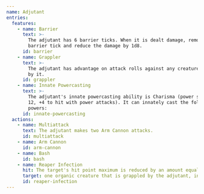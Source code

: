 ```yaml
---
name: Adjutant
entries:
  features:
    - name: Barrier
      text: >-
        The adjutant has 6 barrier ticks. When it is dealt damage, remove one
        barrier tick and reduce the damage by 1d8.
      id: barrier
    - name: Grappler
      text: >-
        The adjutant has advantage on attack rolls against any creature grappled
        by it.
      id: grappler
    - name: Innate Powercasting
      text: >-
        The adjutant's innate powercasting ability is Charisma (power save DC
        12, +4 to hit with power attacks). It can innately cast the following
        powers:
      id: innate-powercasting
  actions:
    - name: Multiattack
      text: The adjutant makes two Arm Cannon attacks.
      id: multiattack
    - name: Arm Cannon
      id: arm-cannon
    - name: Bash
      id: bash
    - name: Reaper Infection
      hit: The target's hit point maximum is reduced by an amount equal to the necrotic damage taken
      target: one organic creature that is grappled by the adjutant, incapacitated, or restrained
      id: reaper-infection
---
```

